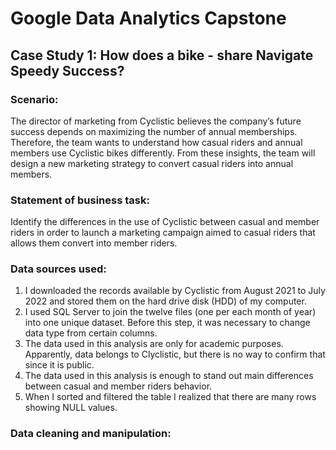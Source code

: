 # Google Data Analytics Capstone
## Case Study 1: How does a bike - share Navigate Speedy Success? 

### Scenario: 

The director of marketing from Cyclistic believes the company’s future success depends on maximizing the number of annual memberships. Therefore, the team wants to understand how casual riders and annual members use Cyclistic bikes differently. From these insights, the team will design a new marketing strategy to convert casual riders into annual members.

### Statement of business task:

Identify the differences in the use of Cyclistic between casual and member riders in order to launch a marketing campaign aimed to casual riders that allows them convert into member riders.

### Data sources used:

1) I downloaded the records available by Cyclistic from August 2021 to July 2022 and  stored them on the hard drive disk (HDD) of my computer.
2) I used SQL Server to join the twelve files (one per each month of year) into one unique dataset. Before this step, it was necessary to change data type from certain columns.
3) The data used in this analysis are only for academic purposes. Apparently, data belongs to Clyclistic, but there is no way to confirm that since it is public. 
4) The data used in this analysis is enough to stand out main differences between casual and member riders behavior. 
5) When I sorted and filtered the table I realized that there are many rows showing NULL values. 

### Data cleaning and manipulation:


